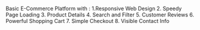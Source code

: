 Basic E-Commerce Platform with :
1.Responsive Web Design
2. Speedy Page Loading
3. Product Details
4. Search and Filter
5. Customer Reviews
6. Powerful Shopping Cart
7. Simple Checkout
8. Visible Contact Info



